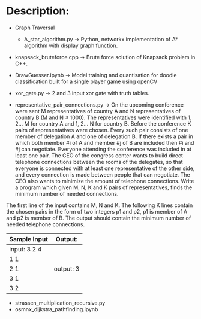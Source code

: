 # Description:
  - Graph Traversal
      - A_star_algorithm.py -> Python, networkx implementation of A* algorithm with display graph function.
      
  - knapsack_bruteforce.cpp -> Brute force solution of  Knapsack problem in C++.
  - DrawGuesser.ipynb -> Model training and quantisation for doodle classification built for a single player game using openCV
  - xor_gate.py -> 2 and 3 input xor gate with truth tables.
  - representative_pair_connections.py -> On the upcoming conference were sent M representatives of country A and N representatives of country B (M and N ≤ 1000).
The representatives were identified with 1, 2… M for country A and 1, 2… N for country B. Before the conference K pairs of
representatives were chosen. Every such pair consists of one member of delegation A and one of delegation B. If there exists
a pair in which both member #i of A and member #j of B are included then #i and #j can negotiate. Everyone attending the
conference was included in at least one pair. The CEO of the congress center wants to build direct telephone connections
between the rooms of the delegates, so that everyone is connected with at least one representative of the other side, and
every connection is made between people that can negotiate. The CEO also wants to minimize the amount of telephone connections.
Write a program which given M, N, K and K pairs of representatives, finds the minimum number of needed connections.

  The first line of the input contains M, N and K. The following K lines contain the chosen pairs in the form of two integers p1 and p2,
p1 is member of A and p2 is member of B. The output should contain the minimum number of needed telephone connections.

  | Sample Input  |  Output:  |
  | ------------- | --------- |
  | input: 3 2 4  |           |
  | 1      1      |           |
  | 2      1      | output: 3 |
  | 3      1      |           |
  | 3      2      |           |
  
  - strassen_multiplication_recursive.py
  - osmnx_dijkstra_pathfinding.ipynb
